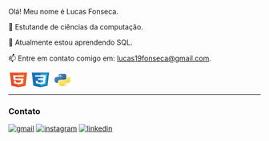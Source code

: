 Olá! Meu nome é Lucas Fonseca.

🔭 Estutande de ciências da computação.

🌱 Atualmente estou aprendendo SQL.

📫 Entre em contato comigo em: lucas19fonseca@gmail.com.<br/>

<div style="display: inline_block">
  <img align="center" alt="HTML" height="30" width="40" src="https://raw.githubusercontent.com/devicons/devicon/master/icons/html5/html5-original.svg">
  <img align="center" alt="CSS" height="30" width="40" src="https://raw.githubusercontent.com/devicons/devicon/master/icons/css3/css3-original.svg">
  <img align="center" alt="Python" height="30" width="40" src="https://raw.githubusercontent.com/devicons/devicon/master/icons/python/python-original.svg">
</div> 

<hr>

### Contato

[![gmail](https://img.shields.io/badge/Gmail-D14836?style=for-the-badge&logo=gmail&logoColor=white
)](https://mail.google.com/mail/u/0/#inbox)
[![instagram](https://img.shields.io/badge/Instagram-E4405F?style=for-the-badge&logo=instagram&logoColor=white
)](https://www.instagram.com/lucax.af/)
[![linkedin](https://img.shields.io/badge/LinkedIn-0077B5?style=for-the-badge&logo=linkedin&logoColor=white
)](https://www.linkedin.com/in/lucas-andrade-5511022b3/)



